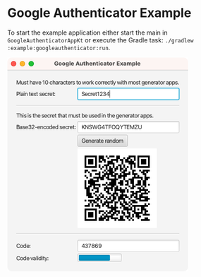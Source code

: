 # Google Authenticator Example

To start the example application either start the main in `GoogleAuthenticatorAppKt` or execute the Gradle task: `./gradlew :example:googleauthenticator:run`.

![Example Google Authenticator Example](screenshot.png)
